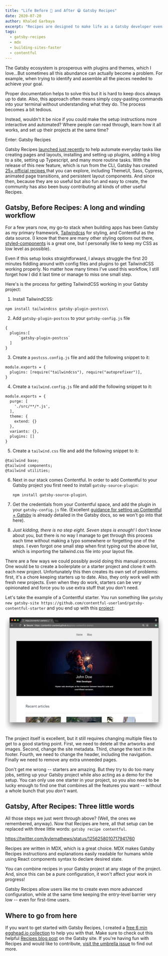 ```yaml
---
title: "Life Before 🤯 and After 😁 Gatsby Recipes"
date: 2020-07-20
author: Khaled Garbaya
excerpt: "Recipes are designed to make life as a Gatsby developer even easier. Here's the receipts: Let's take a look at how setting up a Contentful blog with TailwindCSS on Gatsby goes from seven steps to just one, thanks to Recipes."
tags:
  - gatsby-recipes
  - mdx
  - building-sites-faster
  - contentful
---
```

The Gatsby ecosystem is prosperous with plugins and themes, which I love...But sometimes all this abundance can actually become a problem. For example, when trying to identify and assemble all the pieces needed to achieve your goal.

Proper documentation helps to solve this but it is hard to keep docs always up to date. Also, this approach often means simply copy-pasting commands into your terminal without understanding what they do. The process becomes a bit tedious.

Instead, wouldn't it be nice if you could make the setup instructions more interactive and automated? Where people can read through, learn how it all works, and set up their projects at the same time?

Enter: Gatsby Recipes

Gatsby Recipes [launched just recently](/blog/2020-04-15-announcing-gatsby-recipes/) to help automate everyday tasks like creating pages and layouts, installing and setting up plugins, adding a blog to a site, setting up Typescript, and many more routine tasks. With the release of this new feature, which is run from the CLI, Gatsby has created [25+ official recipes ](https://github.com/gatsbyjs/gatsby/tree/master/packages/gatsby-recipes/recipes)that you can explore, including ThemeUI, Sass, Cypress, animated page transitions, and persistent layout components. And since then, because they are so useful but also fun and easy to create, the community has also been busy contributing all kinds of other useful Recipes.

## Gatsby, Before Recipes: A long and winding workflow

For a few years now, my go-to stack when building apps has been Gatsby as my primary framework, [Tailwindcss](https://tailwindcss.com/) for styling, and Contentful as the data source. (I know that there are many other styling options out there, [styled-components](https://styled-components.com/) is a great one, but I personally like to keep my CSS as low level as possible).

Even if this setup looks straightforward, I always struggle the first 20 minutes fiddling around with config files and plugins to get TailwindCSS working properly. No matter how many times I've used this workflow, I still forget how I did it last time or manage to miss one small step.

Here's is the process for getting TailwindCSS working in your Gatsby project:

1.  Install TailwindCSS:

```\
npm install tailwindcss gatsby-plugin-postcss\
```

2.  Add `gatsby-plugin-postcss` to your `gatsby-config.js` file

```
{
  plugins:[
      `gatsby-plugin-postcss`
  ]
}
```

3.  Create a `postcss.config.js` file and add the following snippet to it:

```
module.exports = {
  plugins: [require("tailwindcss"), require("autoprefixer")],
}
```

4.  Create a `tailwind.config.js` file and add the following snippet to it:
```
module.exports = {
  purge: [
    './src/**/*.js',
  ],
  theme: {
    extend: {}
  },
  variants: {},
  plugins: []
}
```
5.  Create a `tailwind.css` file and add the following snippet to it:

```
@tailwind base;
@tailwind components;
@tailwind utilities;
```

6.  Next in our stack comes Contentful. In order to add Contentful to your Gatsby project you first need to install `gatsby-source-plugin`:
    ```\
    npm install gatsby-source-plugin\
    ```

7.  Get the credentials from your Contentful space, and add the plugin in your `gatsby-config.js` file. (Excellent [guidance for setting up Contentful + Gatsby](https://www.gatsbyjs.com/guides/contentful/) is already detailed in the Gatsby docs, so we won't go into that here).

8.  _Just kidding, there is no step eight. Seven steps is enough!_ I don't know about you, but there is no way I manage to get through this process each time without making a typo somewhere or forgetting one of the steps. I even forgot one small step when first typing out the above list, which is importing the tailwind.css file into your layout file.

There are a few ways we could possibly avoid doing this manual process. One would be to create a boilerplate or a starter project and clone it with each new project. Unfortunately this then creates its own set of problems: first, it's a chore keeping starters up to date. Also, they only work well with fresh new projects. Even when they do work, starters can be very opinionated and force you to use extra stuff that you don't need.

Let's take the example of a Contentful starter. You run something like `gatsby new gatsby-site https://github.com/contentful-userland/gatsby-contentful-starter` and you end up with this [project](https://contentful-userland.github.io/gatsby-contentful-starter/):

![landing page for sample site made with the Gatsby Contentful starter](./Gatsby-Contentful-starter.png)

The project itself is excellent, but it still requires changing multiple files to get to a good starting point. First, we need to delete all the artworks and images. Second, change the site metadata. Third, change the text in the footer. Fourth, we need to change the header, including the navigation. Finally we need to remove any extra unneeded pages.

Don't get me wrong -- starters are amazing. But they try to do too many jobs, setting up your Gatsby project while also acting as a demo for the setup. You can only use one starter in your project, so you also need to be lucky enough to find one that combines all the features you want -- without a whole bunch that you _don't_ want.

## Gatsby, After Recipes: Three little words
All those steps we just went through above? (Well, the ones we remembered, anyway). Now that Recipes are here, all that setup can be replaced with three little words: `gatsby recipe contentful`.

https://twitter.com/kylemathews/status/1256258010717941760

Recipes are written in MDX, which is a great choice. MDX makes Gatsby Recipes instructions and explanations easily readable for humans while using React components syntax to declare desired state.

You can combine recipes in your Gatsby project at any stage of the project. And, since this can be a pure configuration, it won't affect your work in progress!

Gatsby Recipes allow users like me to create even more advanced configuration, while at the same time keeping the entry-level barrier very low -- even for first-time users.

## Where to go from here
If you want to get started with Gatsby Recipes, I created a [free 6 min egghead.io collection](https://egghead.io/playlists/getting-started-with-gatsbyjs-recipes-c79a) to help you with that. Make sure to check out this helpful [Recipes blog post](/blog/2020-05-21-gatsby-recipes/) on the Gatsby site. If you're having fun with Recipes and would like to contribute, [visit the umbrella issue](https://github.com/gatsbyjs/gatsby/issues/22991) to find out more.
